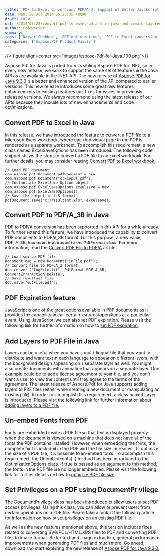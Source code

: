 ```yaml
---
title: 'PDF to Excel Conversion, PDF/A-3, Support of Better JavaScript and Layered PDF Files with Aspose.PDF for Java 9.3.0'
date: Mon, 28 Jul 2014 06:23:35 +0000
draft: false
url: /2014/07/28/convert-pdf-to-excel-pdfa-3-in-java-and-create-layered-pdf-files/
author: Codewarior
summary: ''
tags: ['Nayyer Shahbaz', 'PDF optimization', 'PDF to Excel conversion', 'convert pdf to excel', 'convert pdf to pdfa', 'optimize PDF document in Java', 'pdf to excel']
categories: ['Aspose.PDF Product Family']
---
```




{{< figure align=center src="images/aspose-Pdf-for-Java_100.png">}}


Aspose.Pdf for Java is ported from its sibling Aspose.PDF for .NET, so in every new release, we work to support the same set of features in the Java API as are available in the .NET API. The new release of [Aspose.PDF for Java 9.3.0][1] is a better and enhanced version of the API compared to earlier versions. This new release introduces some great new features, enhancements to existing features and fixes for issues in previously released versions. We always recommend using the latest release of our APIs because they include lots of new enhancements and code optimizations.

## Convert PDF to Excel in Java

In this release, we have introduced the feature to convert a PDF file to a Microsoft Excel workbook, where each individual page in the PDF is rendered as a separate worksheet. To accomplish this requirement, a new class named ExcelSaveOptions has been introduced. The following code snippet shows the steps to convert a PDF file to an Excel workbook. For further details, you may consider reading [Convert PDF to Excel workbook.][2]

```
// Load PDF document
com.aspose.pdf.Document pdfDocument = new com.aspose.pdf.Document("c:/input.pdf");
// Instantiate ExcelSave Option object
com.aspose.pdf.ExcelSaveOptions excelsave = new com.aspose.pdf.ExcelSaveOptions();
// Save the output in XLS format
pdfDocument.save("c:/resultant.xls", excelsave); 
```

## Convert PDF to PDF/A\_3B in Java

PDF to PDF/A conversion has been supported in this API for a while already. To further extend this feature, we have introduced the capability to convert PDF documents to PDF/A\_3B format. For this purpose, a new value, PDF\_A\_3B, has been introduced to the PdfFormat class. For more information, read the [Convert PDF File to PDF/A][3] article.

```
// Load source PDF file
Document doc = new Document("inFile.pdf");
// Convert file to PDF/A_3 format
doc.convert("logFile.txt", PdfFormat.PDF_A_3B, ConvertErrorAction.Delete);
// Save resultnat file
doc.save("outFile.pdf");
```

## PDF Expiration feature

JavaScript is one of the great options available in PDF documents as it provides the capability to call certain features/operations at a particular event. Using JavaScript, we can also set PDF expiration. Please visit the following link for further information on how to [set PDF expiration.][4]

## Add Layers to PDF File in Java

Layers can be useful when you have a multi-lingual file that you want to distribute and want text in each language to appear on different layers, with the background design appearing on a separate layer as well. You might also create documents with animation that appears on a separate layer. One example could be to add a license agreement to your file, and you don’t want a user to view the content until they agree to the terms of the agreement. The latest release of Aspose.Pdf for Java supports adding layers to PDF files (either while creating a new document or manipulating an existing file). In order to accomplish this requirement, a class named Layer is introduced. Please visit the following link for further information about [adding layers to a PDF file.][5]

## Un-embed Fonts from PDF

Fonts are embedded inside a PDF file so that text is displayed properly when the document is viewed on a machine that does not have all of the fonts the PDF contains installed. However, when embedding the fonts, the complete font is included in the PDF and the file size increases. To optimize the size of a PDF file, it is possible to un-embed fonts. To accomplish this requirement, the UnembedFonts(..) method has been introduced to the OptimizationOptions class. If true is passed as an argument to this method, the fonts in the PDF file are no longer embedded. Please visit the following link for further details on how to [optimize PDF file size][6].

## Set Privileges on a PDF using DocumentPrivilege

The DocumentPrivilege class has been introduced to allow users to set PDF access privileges. Using this class, you can allow or prevent users from certain operations on a PDF file. Please take a look at the following article for information on how to [set privileges on an existing PDF file.][7]

As well as the new features mentioned above, this version includes fixes related to converting SVG/PCL/HTML/XPS files to PDF and converting PDF files to image format. Better text and image extraction, general performance improvements when generating PDF files and much more. Go ahead, download and start exploring the new release of [Aspose.PDF for Java 9.3.0.][8]




[1]: https://downloads.aspose.com/pdf/java
[2]: https://docs.aspose.com/display/pdfjava/Convert+PDF+to+Excel+XLS+and+XLSX
[3]: https://docs.aspose.com/display/pdfjava/Convert+PDF+to+other+Formats
[4]: https://docs.aspose.com/display/pdfjava/Manipulate+PDF+Document#ManipulatePDFDocument-SetPDFExpiration
[5]: https://docs.aspose.com/display/pdfjava/Manipulate+PDF+Document#ManipulatePDFDocument-AddLayerstoPDFFile
[6]: https://docs.aspose.com/
[7]: https://docs.aspose.com/
[8]: https://downloads.aspose.com/pdf/java





